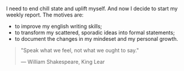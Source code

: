 I need to end chill state and uplift myself. And now I decide to start my weekly report. The motives are:

- to improve my english writing skills;
- to transform my scattered, sporadic ideas into formal statements;
- to document the changes in my mindeset and my personal growth.

> "Speak what we feel, not what we ought to say."
> 
> ― William Shakespeare, King Lear


